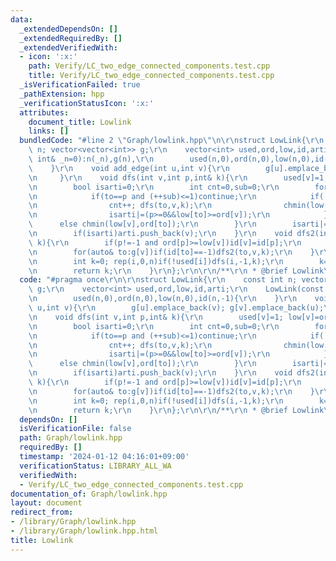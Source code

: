 ```yaml
---
data:
  _extendedDependsOn: []
  _extendedRequiredBy: []
  _extendedVerifiedWith:
  - icon: ':x:'
    path: Verify/LC_two_edge_connected_components.test.cpp
    title: Verify/LC_two_edge_connected_components.test.cpp
  _isVerificationFailed: true
  _pathExtension: hpp
  _verificationStatusIcon: ':x:'
  attributes:
    document_title: Lowlink
    links: []
  bundledCode: "#line 2 \"Graph/lowlink.hpp\"\n\r\nstruct LowLink{\r\n    const int\
    \ n; vector<vector<int>> g;\r\n    vector<int> used,ord,low,id,arti;\r\n    LowLink(const\
    \ int& _n=0):n(_n),g(n),\r\n        used(n,0),ord(n,0),low(n,0),id(n,-1){\r\n\
    \    }\r\n    void add_edge(int u,int v){\r\n        g[u].emplace_back(v); g[v].emplace_back(u);\r\
    \n     }\r\n    void dfs(int v,int p,int& k){\r\n        used[v]=1; low[v]=ord[v]=k++;\r\
    \n        bool isarti=0;\r\n        int cnt=0,sub=0;\r\n        for(auto& to:g[v]){\r\
    \n            if(to==p and (++sub)<=1)continue;\r\n            if(!used[to]){\r\
    \n                cnt++; dfs(to,v,k);\r\n                chmin(low[v],low[to]);\r\
    \n                isarti|=(p>=0&&low[to]>=ord[v]);\r\n            }\r\n      \
    \      else chmin(low[v],ord[to]);\r\n        }\r\n        isarti|=(p==-1&&cnt>1);\r\
    \n        if(isarti)arti.push_back(v);\r\n    }\r\n    void dfs2(int v,int p,int&\
    \ k){\r\n        if(p!=-1 and ord[p]>=low[v])id[v]=id[p];\r\n        else id[v]=k++;\r\
    \n        for(auto& to:g[v])if(id[to]==-1)dfs2(to,v,k);\r\n    }\r\n    int run(){\r\
    \n        int k=0; rep(i,0,n)if(!used[i])dfs(i,-1,k);\r\n        k=0; rep(i,0,n)if(id[i]==-1)dfs2(i,-1,k);\r\
    \n        return k;\r\n    }\r\n};\r\n\r\n/**\r\n * @brief Lowlink\r\n */\n"
  code: "#pragma once\r\n\r\nstruct LowLink{\r\n    const int n; vector<vector<int>>\
    \ g;\r\n    vector<int> used,ord,low,id,arti;\r\n    LowLink(const int& _n=0):n(_n),g(n),\r\
    \n        used(n,0),ord(n,0),low(n,0),id(n,-1){\r\n    }\r\n    void add_edge(int\
    \ u,int v){\r\n        g[u].emplace_back(v); g[v].emplace_back(u);\r\n     }\r\
    \n    void dfs(int v,int p,int& k){\r\n        used[v]=1; low[v]=ord[v]=k++;\r\
    \n        bool isarti=0;\r\n        int cnt=0,sub=0;\r\n        for(auto& to:g[v]){\r\
    \n            if(to==p and (++sub)<=1)continue;\r\n            if(!used[to]){\r\
    \n                cnt++; dfs(to,v,k);\r\n                chmin(low[v],low[to]);\r\
    \n                isarti|=(p>=0&&low[to]>=ord[v]);\r\n            }\r\n      \
    \      else chmin(low[v],ord[to]);\r\n        }\r\n        isarti|=(p==-1&&cnt>1);\r\
    \n        if(isarti)arti.push_back(v);\r\n    }\r\n    void dfs2(int v,int p,int&\
    \ k){\r\n        if(p!=-1 and ord[p]>=low[v])id[v]=id[p];\r\n        else id[v]=k++;\r\
    \n        for(auto& to:g[v])if(id[to]==-1)dfs2(to,v,k);\r\n    }\r\n    int run(){\r\
    \n        int k=0; rep(i,0,n)if(!used[i])dfs(i,-1,k);\r\n        k=0; rep(i,0,n)if(id[i]==-1)dfs2(i,-1,k);\r\
    \n        return k;\r\n    }\r\n};\r\n\r\n/**\r\n * @brief Lowlink\r\n */"
  dependsOn: []
  isVerificationFile: false
  path: Graph/lowlink.hpp
  requiredBy: []
  timestamp: '2024-01-12 04:16:01+09:00'
  verificationStatus: LIBRARY_ALL_WA
  verifiedWith:
  - Verify/LC_two_edge_connected_components.test.cpp
documentation_of: Graph/lowlink.hpp
layout: document
redirect_from:
- /library/Graph/lowlink.hpp
- /library/Graph/lowlink.hpp.html
title: Lowlink
---
```

